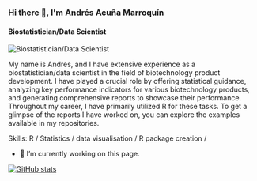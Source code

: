 ### Hi there 👋, I'm Andrés Acuña Marroquín
#### Biostatistician/Data Scientist
![Biostatistician/Data Scientist](https://arturssmirnovs.github.io/github-profile-readme-generator/images/banner.png)

My name is Andres, and I have extensive experience as a biostatistician/data scientist in the field of biotechnology product development. I have played a crucial role by offering statistical guidance, analyzing key performance indicators for various biotechnology products, and generating comprehensive reports to showcase their performance. Throughout my career, I have primarily utilized R for these tasks. To get a glimpse of the reports I have worked on, you can explore the examples available in my repositories.

Skills: R / Statistics / data visualisation / R package creation / 

- 🔭 I’m currently working on this page. 
 
[![GitHub stats](https://github-readme-stats.vercel.app/api?username=Andres-AM)](https://github.com/anuraghazra/github-readme-stats)
